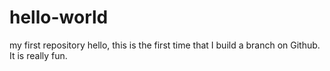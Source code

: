 # hello-world
my first repository
hello, this is the first time that I build a branch on Github. It is really fun. 
